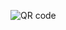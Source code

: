 ![QR code](https://github.com/vibvian/vibvian.github.io/assets/94821724/2dcee8fa-2782-4a7f-a18b-cd439641995e)
